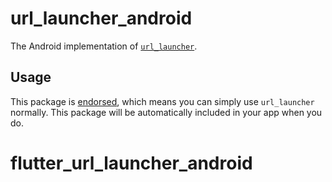 # url\_launcher\_android

The Android implementation of [`url_launcher`][1].

## Usage

This package is [endorsed][2], which means you can simply use `url_launcher`
normally. This package will be automatically included in your app when you do.

[1]: https://pub.dev/packages/url_launcher
[2]: https://flutter.dev/docs/development/packages-and-plugins/developing-packages#endorsed-federated-plugin
# flutter_url_launcher_android
